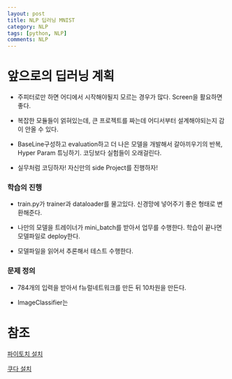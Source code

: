 ```yaml
---
layout: post
title: NLP 딥러닝 MNIST
category: NLP
tags: [python, NLP]
comments: NLP
---
```


# 앞으로의 딥러닝 계획

- 주피터로만 하면 어디에서 시작해야될지 모르는 경우가 많다. Screen을 활요하면 좋다.

- 복잡한 모듈들이 얽혀있는데, 큰 프로젝트를 짜는데 어디서부터 설계해야되는지 감이 안올 수 있다.

- BaseLine구성하고 evaluation하고 더 나은 모델을 개발해서 갈아끼우기의 반복, Hyper Param 튜닝하기. 코딩보다 실험들이 오래걸린다.

- 실무처럼 코딩하자! 자신만의 side Project를 진행하자!

### 학습의 진행

- train.py가 trainer과 dataloader를 물고있다. 신경망에 넣어주기 좋은 형태로 변환해준다.

- 나만의 모델을 트레이너가 mini_batch를 받아서 업무를 수행한다. 학습이 끝나면 모델파일로 deploy한다.

- 모델파일을 읽어서 추론해서 테스트 수행한다.

### 문제 정의

- 784개의 입력을 받아서 f뉴럴네트워크를 만든 뒤 10차원을 만든다.

- ImageClassifier는 


# 참조

[파이토치 설치](https://pytorch.org/)

[쿠다 설치](https://seong6496.tistory.com/m/23)
